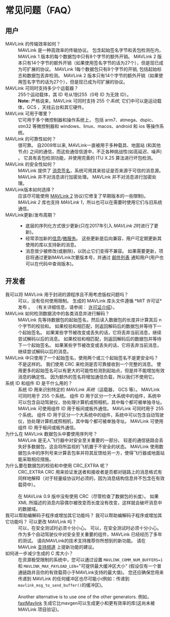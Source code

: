 # 常见问题（FAQ）

## 用户

<dl>
  <dt>MAVLink 的传输效率如何？</dt>
  <dd>MAVLink 是一种高效率的传输协议。 包含起始签名字节和丢包检测在内，MAVLink 1 版本的每个数据包中只有8个字节的额外开销。 MAVLink 2 版本只有14个字节的额外开销（如果使用签名字节的话为27个），但是现已成为可扩展的协议。 MAVLink 1每个数据包只有8个字节的开销, 包括起始标志和数据包丢弃检测。 MAVLink 2 版本只有14个字节的额外开销（如果使用签名字节的话为27个），但是现已成为可扩展的协议。</dd>

  <dt>MAVLink 可同时支持多少个运载器？</dt>
  <dd>255个运动载体，其 ID 号从1到255（0号 ID 为无效 ID）。
    <br><b>Note:</b> 严格说来，MAVLink 可同时支持 255 个<em>系统</em>, 它们中可以是运动载体，GCS ，天线云台和其它硬件。</dd>

  <dt>MAVLink 可用于哪里？</dt>
  <dd>它可用于多个微控制器和操作系统上， 包括 arm7、atmega、dspic、stm32 等微控制器和 windows、linux、macos、android 和 ios 等操作系统。</dd>

  <dt>MAVLink 的可靠性如何？</dt>
  <dd>很可靠。 自2009年以来, MAVLink一直被用于多种载具、地面站 (和其他节点) 之间的通信，而这些通信信道中，不乏各种挑战性(如高延迟、噪声) 。 它具有丢包检测功能，并使用完善的 ITU X.25 算法进行坏包检测。</dd>

  <dt>MAVLink 的安全性如何？</dt>
  <dd>MAVLink 提供了 <a href="../guide/message_signing.md">消息签名</a>，系统可用其来验证是否来源于可信的消息源。 MAVLink 并不对消息进行加密处理。 MAVLink 并不对消息进行加密处理。  
  </dd>

  <dt>MAVLink版本如何选择？</dt>
  <dd>应该尽可能使用 <a href="../guide/mavlink_2.md">MAVLink 2</a> 协议(它修复了早期版本的一些限制)。 
  <em>MAVLink 2</em> 库也支持 <em>MAVLink 1</em>，所以也可以在需要时使用它们与旧系统通信。 
  </dd>

 <dt>MAVLink更新/发布周期？</dt>
  <dd>

  <ul>
    <li>底层的序列化方式很少更新(只在2017年引入 <em>MAVLink 2</em>时进行了更新)。</li>
    <li>经常添加新的<a href="../messages/common.md">信息</a>/<a href="../services/index.md">微服务</a>。 这些更新是后向兼容，用户可定期更新其使用的库以支持新的消息。</li>
    <li>消息很少被修改(或删除)，以防止它们变得不兼容。 如果需要更新，项目将通过更新MAVLink次要版本号，并通过 <a href="https://groups.google.com/forum/#!forum/mavlink">邮件列表</a> 通知用户(用户也可以在代码中查询版本)。</li>
  </ul>
  </dd>

</dl>

## 开发者

<dl>
  <dt>我可以将 MAVLink 用于封闭的源程序且不用考虑版权问题吗？</dt>
  <dd>可以，没有任何使用限制。 生成的 MAVLink 库头文件遵循 *MIT 许可证* 发布 。 （有关详细信息，请参阅： <a href="../index.md#license">许可证介绍</a>）。
  </dd>

  <dt>MAVLink 如何检测数据流中的各类消息并进行解码？</dt>
  <dd>MAVLink 先等待数据包的起始签名，然后读入数据包的长度并计算其后 n 个字节的校验和。 如果校验和相匹配，则返回解码后的数据包并等待下一个起始签名。 如果某些字节被改变或丢失的话，它将丢弃当前消息，继续尝试解码以后的消息。 如果校验和相匹配，则返回解码后的数据包并等待下一个起始签名。 如果某些字节被改变或丢失的话，它将丢弃当前消息，继续尝试解码以后的消息。</dd>

  <dt>MAVLink 中只使用了一个起始签名，使用两个或三个起始签名不是更安全吗？</dt>
  <dd>不是这样的。 我们使用 CRC 来检测是否可靠接收到一个完整的消息。 使用更多的起始签名可以有更大的可能性检测到起始点，但是并不能增加有效消息的确定性。 因为额外的签名将增加通信负载，所以我们不使用它。</dd>

  <dt>系统 ID 和组件 ID 是干什么用的？</dt>
  <dd>系统 ID 用来识别特定的 <em>MAVLink 系统</em>（运载器， GCS 等）。 MAVLink 可同时用于 255 个系统。 组件 ID 用于区分一个大系统中的组件，系统中可以包含自动驾驶仪，协处理计算机或照相机，其中每个都可被单独寻址。 MAVLink 可使用组件 ID 用于板间或板外通信。 MAVLink 可同时用于 255 个系统。 组件 ID 用于区分一个大系统中的组件，系统中可以包含自动驾驶仪，协处理计算机或照相机，其中每个都可被单独寻址。 MAVLink 可使用组件 ID 用于板间或板外通信。</dd>

  <dt>为什么在 MAVLink 数据包头中要使用序列号？</dt>
  <dd>MAVLink 是无人飞行器中对安全至关重要的一部分。 较差的通信链路会丢失好多数据包，这会将所监视的飞机置于不安全的状态。 MAVLink 使用数据包头中的序列号来计算丢包率并将其反馈给另一方，使得飞行器或地面站能采取相应措施。</dd>

  <dt>为什么要在数据包的校验和中使用 CRC_EXTRA 呢？</dt>
  <dd>CRC_EXTRA  CRC 用来验证发送者和接收者是否都对链路上的消息格式有同样地解释（对于轻量级协议时必须的，因为消息结构信息并不包含在有效载荷中）。
  <br><br>
在 MAVLink 0.9 版中没有使用 CRC（尽管检查了数据包的长度）。 
  如果 XML 所描述的消息内容偶尔被改变而长度没有改变，这样就会破坏消息中的数据域。</dd>

  <dt>我可以帮助编解码子程序或增加其它功能吗？ 我可以帮助编解码子程序或增加其它功能吗？ 可以更改 MAVLink 吗？</dt>
  <dd>可以，在安全测试时必须十分小心。 
  可以，在安全测试时必须十分小心。 作为多个自动驾驶仪中对安全至关重要的组件，MAVLink 已经经历了多年的测试。 请向MAVLink的技术支持推荐你所想到的新功能。 请在 MAVLink <a href="../index.md#support">支持频道</a> 上提新功能的建议。</dd>

  <dt>如何进一步减少生成的 C 库大小？</dt>
  <dd>在资源极受限制的系统中，您可以通过设置 <code>MAVLINK_COMM_NUM_BUFFERS=1</code> 和 <code>MAVLINK_MAX_PAYLOAD_LEN</code>="可提供最大缓冲区大小" (假设仅有一个普通链路并且你的有效载荷小于MAVLink支持的最大值)。
  您还应确保您用来传递到 MAVLink 的任何缓冲区也尽可能小(例如：传递到 <code>mavlink_msg_to_send_buffer()</code>的缓冲区)。
  <br /><br />Another alternative is to use one of the other generators. 例如， <a href="https://github.com/olliw42/fastmavlink">fastMavlink</a> 生成它比mavgen可以生成更小和更有效率的库(这尚未被 MAVLink 项目验证)。</dd>

</dl>
